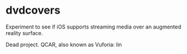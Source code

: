 # dvdcovers
Experiment to see if iOS supports streaming media over an augmented reality surface.

Dead project. QCAR, also known as Vuforia: lin

